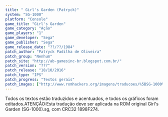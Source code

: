 ```yaml
---
title: " Girl's Garden (Patryck)"
system: "SG-1000"
platform: "Console"
game_title: "Girl's Garden"
game_category: "Ação"
game_players: "1"
game_developer: "Sega"
game_publisher: "Sega"
game_release_date: "??/??/1984"
patch_author: "Patryck Padilha de Oliveira"
patch_group: "Nenhum"
patch_site: "http://ab-gamesinc-br.blogspot.com.br/"
patch_version: "???"
patch_release: "18/10/2016"
patch_type: "IPS"
patch_progress: "Textos gerais"
patch_images: ["http://www.romhackers.org/imagens/traducoes/%5BSG-1000%5D%20Girl's%20Garden%20-%20Patryck%20-%201.png","http://www.romhackers.org/imagens/traducoes/%5BSG-1000%5D%20Girl's%20Garden%20-%20Patryck%20-%202.png","http://www.romhackers.org/imagens/traducoes/%5BSG-1000%5D%20Girl's%20Garden%20-%20Patryck%20-%203.png"]
---
```

Todos os textos estão traduzidos e acentuados, e todos os gráficos foram editados.ATENÇÃO:Esta tradução deve ser aplicada na ROM original Girl's Garden (SG-1000).sg, com CRC32 1898F274.